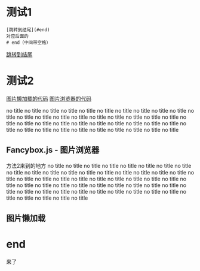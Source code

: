 # 测试1
```
[跳转到结尾](#end)
对应后面的
# end（中间带空格）
```
[跳转到结尾](#end)

# 测试2
[图片懒加载的代码](#图片懒加载)
[图片浏览器的代码](#fancybox.js---图片浏览器)

no title
no title
no title
no title
no title
no title
no title
no title
no title
no title
no title
no title
no title
no title
no title
no title
no title
no title
no title
no title
no title
no title
no title
no title
no title
no title
no title
no title
no title
no title
no title
no title
no title
no title
no title
no title
no title
no title
no title
no title
## Fancybox.js - 图片浏览器
<span id="middle">方法2来到的地方</span>
no title
no title
no title
no title
no title
no title
no title
no title
no title
no title
no title
no title
no title
no title
no title
no title
no title
no title
no title
no title
no title
no title
no title
no title
no title
no title
no title
no title
no title
no title
no title
no title
no title
no title
no title
no title
no title
no title
no title
no title
no title
no title
no title
no title
no title
no title
no title
no title
no title
no title
no title
no title
no title

## 图片懒加载
# end
来了